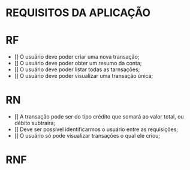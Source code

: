# REQUISITOS DA APLICAÇÃO

# RF

- [] O usuário deve poder criar uma nova transação;
- [] O usuário deve poder obter um resumo da conta;
- [] O usuário deve poder listar todas as tarnsações;
- [] O usuário deve poder visualizar uma transação única;

# RN

- [] A transação pode ser do tipo crédito que somará ao valor total, ou débito subtraira;
- [] Deve ser possível identificarmos o usuário entre as requisições;
- [] O usuário só pode visualizar transações o qual ele criou;

# RNF
